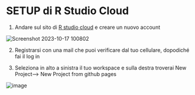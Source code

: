 # SETUP di R Studio Cloud
1. Andare sul sito di [R studio cloud](https://readme.md/) e creare un nuovo account

![Screenshot 2023-10-17 100802](https://github.com/Luponsky/MicrobiolMarina2023/assets/48062644/d461d637-e5da-4983-a5de-7ae3da7b7a55)

2. Registrarsi con una mail che puoi verificare dal tuo cellulare, dopodiché fai il log in 

3. Seleziona in alto a sinistra il tuo workspace e sulla destra troverai New Project--> New Project from github pages

![image](https://github.com/Luponsky/MicrobiolMarina2023/assets/48062644/e62b0cfa-c384-4220-9779-e6452ba04735?raw=true)
